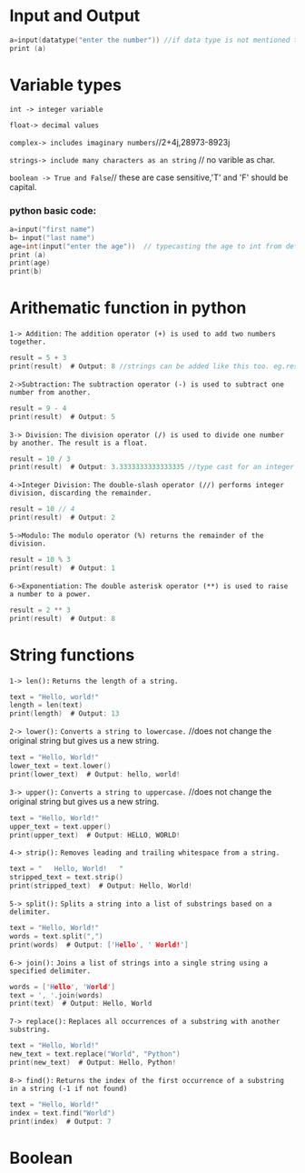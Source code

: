 # Input and Output
```c
a=input(datatype("enter the number")) //if data type is not mentioned the the data s automatically taken as string.
print (a)
```

# Variable types
`int -> integer variable`

`float-> decimal values`

`complex-> includes imaginary numbers`//2+4j,28973-8923j

`strings-> include many characters as an string` // no varible as char.

`boolean -> True and False`// these are case sensitive,'T' and 'F' should be capital.

### python basic code:
 ```c
a=input("first name")
b= input("last name")
age=int(input("enter the age"))  // typecasting the age to int from default strings.
print (a)
print(age)
print(b)
 ```
 
 
 # Arithematic function in python
 
 `1-> Addition:` `The addition operator (+) is used to add two numbers together.`
 ```c
 result = 5 + 3
print(result)  # Output: 8 //strings can be added like this too. eg.result="hello"+"world".   output= helloworld

 ```
 
 `2->Subtraction:` `The subtraction operator (-) is used to subtract one number from another.`
 ```c
 result = 9 - 4
print(result)  # Output: 5

 ```
 
 `3-> Division:` `The division operator (/) is used to divide one number by another. The result is a float.`
 ```c
 result = 10 / 3
print(result)  # Output: 3.3333333333333335 //type cast for an integer answer.
 ```
 
 `4->Integer Division:` `The double-slash operator (//) performs integer division, discarding the remainder.`
 ```c
 result = 10 // 4
print(result)  # Output: 2
 ```
 
 `5->Modulo:` `The modulo operator (%) returns the remainder of the division.`
 ```c
 result = 10 % 3
print(result)  # Output: 1
 ```
 `6->Exponentiation:` `The double asterisk operator (**) is used to raise a number to a power.`
 ```c
 result = 2 ** 3
print(result)  # Output: 8
 ```
 
 # String functions
 
 `1-> len():` `Returns the length of a string.`
 ```c
 text = "Hello, world!"
length = len(text)
print(length)  # Output: 13
 ```
 
 `2-> lower():` `Converts a string to lowercase.`  //does not change the original string but gives us a new string.
 ```c
 text = "Hello, World!"
lower_text = text.lower()
print(lower_text)  # Output: hello, world!
 ```
 `3-> upper():` `Converts a string to uppercase.` //does not change the original string but gives us a new string.
 ```c
 text = "Hello, World!"
upper_text = text.upper()
print(upper_text)  # Output: HELLO, WORLD!
 ```
 `4-> strip():` `Removes leading and trailing whitespace from a string.`
 ```c
 text = "   Hello, World!   "
stripped_text = text.strip()
print(stripped_text)  # Output: Hello, World!
 ```
 `5-> split():` `Splits a string into a list of substrings based on a delimiter.`
 ```c
 text = "Hello, World!"
words = text.split(",")
print(words)  # Output: ['Hello', ' World!']
 ```
 
 `6-> join():`  `Joins a list of strings into a single string using a specified delimiter.`
 ```c
 words = ['Hello', 'World']
text = ', '.join(words)
print(text)  # Output: Hello, World
 ```
 `7-> replace():` `Replaces all occurrences of a substring with another substring.`
 ```c
 text = "Hello, World!"
new_text = text.replace("World", "Python")
print(new_text)  # Output: Hello, Python!
 ```
 `8-> find():` `Returns the index of the first occurrence of a substring in a string (-1 if not found)`
 ```c
text = "Hello, World!"
index = text.find("World")
print(index)  # Output: 7
 ```
 
 # Boolean
 
 
